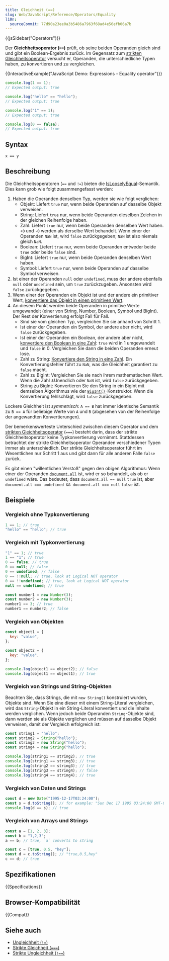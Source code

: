 ```yaml
---
title: Gleichheit (==)
slug: Web/JavaScript/Reference/Operators/Equality
l10n:
  sourceCommit: 77d90a23ee0a3b5486a7963f68ad4e56efb06a7b
---
```


{{jsSidebar("Operators")}}

Der **Gleichheitsoperator (`==`)** prüft, ob seine beiden Operanden gleich sind und gibt ein Boolean-Ergebnis zurück.
Im Gegensatz zum [strikten Gleichheitsoperator](/de/docs/Web/JavaScript/Reference/Operators/Strict_equality) versucht er, Operanden, die unterschiedliche Typen haben, zu konvertieren und zu vergleichen.

{{InteractiveExample("JavaScript Demo: Expressions - Equality operator")}}

```js interactive-example
console.log(1 == 1);
// Expected output: true

console.log("hello" == "hello");
// Expected output: true

console.log("1" == 1);
// Expected output: true

console.log(0 == false);
// Expected output: true
```

## Syntax

```js-nolint
x == y
```

## Beschreibung

Die Gleichheitsoperatoren (`==` und `!=`) bieten die [IsLooselyEqual](/de/docs/Web/JavaScript/Guide/Equality_comparisons_and_sameness#loose_equality_using)-Semantik. Dies kann grob wie folgt zusammengefasst werden:

1. Haben die Operanden denselben Typ, werden sie wie folgt verglichen:
   - Objekt: Liefert `true` nur, wenn beide Operanden auf dasselbe Objekt verweisen.
   - String: Liefert `true` nur, wenn beide Operanden dieselben Zeichen in der gleichen Reihenfolge haben.
   - Zahl: Liefert `true` nur, wenn beide Operanden denselben Wert haben. `+0` und `-0` werden als derselbe Wert behandelt. Wenn einer der Operanden `NaN` ist, wird `false` zurückgegeben; `NaN` ist also niemals gleich `NaN`.
   - Boolean: Liefert `true` nur, wenn beide Operanden entweder beide `true` oder beide `false` sind.
   - BigInt: Liefert `true` nur, wenn beide Operanden denselben Wert haben.
   - Symbol: Liefert `true` nur, wenn beide Operanden auf dasselbe Symbol verweisen.
2. Ist einer der Operanden `null` oder `undefined`, muss der andere ebenfalls `null` oder `undefined` sein, um `true` zurückzugeben. Ansonsten wird `false` zurückgegeben.
3. Wenn einer der Operanden ein Objekt ist und der andere ein primitiver Wert, [konvertiere das Objekt in einen primitiven Wert](/de/docs/Web/JavaScript/Guide/Data_structures#primitive_coercion).
4. An diesem Punkt werden beide Operanden in primitive Werte umgewandelt (einer von String, Number, Boolean, Symbol und BigInt). Der Rest der Konvertierung erfolgt Fall für Fall.
   - Sind sie vom gleichen Typ, vergleichen Sie sie anhand von Schritt 1.
   - Ist einer der Operanden ein Symbol, der andere aber nicht, wird `false` zurückgegeben.
   - Ist einer der Operanden ein Boolean, der andere aber nicht, [konvertiere den Boolean in eine Zahl](/de/docs/Web/JavaScript/Reference/Global_Objects/Number#number_coercion): `true` wird in 1 umgewandelt und `false` in 0. Vergleichen Sie dann die beiden Operanden erneut lose.
   - Zahl zu String: [Konvertiere den String in eine Zahl](/de/docs/Web/JavaScript/Reference/Global_Objects/Number#number_coercion). Ein Konvertierungsfehler führt zu `NaN`, was die Gleichheit garantiert zu `false` macht.
   - Zahl zu BigInt: Vergleichen Sie sie nach ihrem mathematischen Wert. Wenn die Zahl ±Unendlich oder `NaN` ist, wird `false` zurückgegeben.
   - String zu BigInt: Konvertieren Sie den String in ein BigInt mit demselben Algorithmus wie der [`BigInt()`](/de/docs/Web/JavaScript/Reference/Global_Objects/BigInt/BigInt)-Konstruktor. Wenn die Konvertierung fehlschlägt, wird `false` zurückgegeben.

Lockere Gleichheit ist _symmetrisch_: `A == B` hat immer identische Semantik zu `B == A` für beliebige Werte von `A` und `B` (abgesehen von der Reihenfolge der angewandten Konvertierungen).

Der bemerkenswerteste Unterschied zwischen diesem Operator und dem [strikten Gleichheitsoperator](/de/docs/Web/JavaScript/Reference/Operators/Strict_equality) (`===`) besteht darin, dass der strikte Gleichheitsoperator keine Typkonvertierung vornimmt. Stattdessen betrachtet der strikte Gleichheitsoperator Operanden verschiedener Typen immer als unterschiedlich. Der strikte Gleichheitsoperator führt im Wesentlichen nur Schritt 1 aus und gibt dann für alle anderen Fälle `false` zurück.

Es gibt einen "willentlichen Verstoß" gegen den obigen Algorithmus: Wenn einer der Operanden [`document.all`](/de/docs/Web/API/Document/all) ist, wird er so behandelt, als ob er `undefined` wäre. Das bedeutet, dass `document.all == null` `true` ist, aber `document.all === undefined && document.all === null` `false` ist.

## Beispiele

### Vergleich ohne Typkonvertierung

```js
1 == 1; // true
"hello" == "hello"; // true
```

### Vergleich mit Typkonvertierung

```js
"1" == 1; // true
1 == "1"; // true
0 == false; // true
0 == null; // false
0 == undefined; // false
0 == !!null; // true, look at Logical NOT operator
0 == !!undefined; // true, look at Logical NOT operator
null == undefined; // true

const number1 = new Number(3);
const number2 = new Number(3);
number1 == 3; // true
number1 == number2; // false
```

### Vergleich von Objekten

```js
const object1 = {
  key: "value",
};

const object2 = {
  key: "value",
};

console.log(object1 == object2); // false
console.log(object1 == object1); // true
```

### Vergleich von Strings und String-Objekten

Beachten Sie, dass Strings, die mit `new String()` konstruiert wurden, Objekte sind. Wenn Sie eine dieser mit einem String-Literal vergleichen, wird das `String`-Objekt in ein String-Literal konvertiert und die Inhalte werden verglichen. Wenn jedoch beide Operanden `String`-Objekte sind, dann werden sie als Objekte verglichen und müssen auf dasselbe Objekt verweisen, damit der Vergleich erfolgreich ist:

```js
const string1 = "hello";
const string2 = String("hello");
const string3 = new String("hello");
const string4 = new String("hello");

console.log(string1 == string2); // true
console.log(string1 == string3); // true
console.log(string2 == string3); // true
console.log(string3 == string4); // false
console.log(string4 == string4); // true
```

### Vergleich von Daten und Strings

```js
const d = new Date("1995-12-17T03:24:00");
const s = d.toString(); // for example: "Sun Dec 17 1995 03:24:00 GMT-0800 (Pacific Standard Time)"
console.log(d == s); // true
```

### Vergleich von Arrays und Strings

```js
const a = [1, 2, 3];
const b = "1,2,3";
a == b; // true, `a` converts to string

const c = [true, 0.5, "hey"];
const d = c.toString(); // "true,0.5,hey"
c == d; // true
```

## Spezifikationen

{{Specifications}}

## Browser-Kompatibilität

{{Compat}}

## Siehe auch

- [Ungleichheit (`!=`)](/de/docs/Web/JavaScript/Reference/Operators/Inequality)
- [Strikte Gleichheit (`===`)](/de/docs/Web/JavaScript/Reference/Operators/Strict_equality)
- [Strikte Ungleichheit (`!==`)](/de/docs/Web/JavaScript/Reference/Operators/Strict_inequality)
